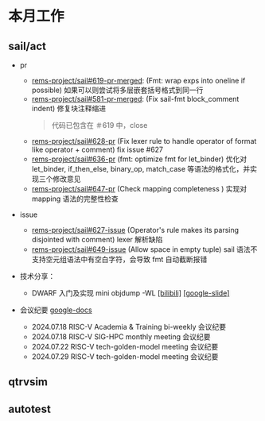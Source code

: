 # 本月工作

## sail/act

- pr
  - [rems-project/sail#619-pr-merged](https://github.com/rems-project/sail/pull/619): (Fmt: wrap exps into oneline if possible) 如果可以则尝试将多层嵌套括号格式到同一行
  - [rems-project/sail#581-pr-merged](https://github.com/rems-project/sail/pull/581): (Fix sail-fmt block_comment indent) 修复块注释缩进
    > 代码已包含在 ＃619 中，close
  - [rems-project/sail#628-pr](https://github.com/rems-project/sail/pull/628) (Fix lexer rule to handle operator of format like operator + comment) fix issue #627
  - [rems-project/sail#636-pr](https://github.com/rems-project/sail/pull/636) (fmt: optimize fmt for let_binder) 优化对 let_binder, if_then_else, binary_op, match_case 等语法的格式化，并实现三个修改意见
  - [rems-project/sail#647-pr](https://github.com/rems-project/sail/pull/647) (Check mapping completeness
) 实现对 mapping 语法的完整性检查

- issue
  - [rems-project/sail#627-issue](https://github.com/rems-project/sail/issues/627) (Operator's rule makes its parsing disjointed with comment) lexer 解析缺陷
  - [rems-project/sail#649-issue](https://github.com/rems-project/sail/issues/649) (Allow space in empty tuple) sail 语法不支持空元组语法中有空白字符，会导致 fmt 自动截断报错

- 技术分享：
  - DWARF 入门及实现 mini objdump -WL [[bilibili]](https://www.bilibili.com/video/BV1ry411i7qY/) [[google-slide]](https://docs.google.com/presentation/d/1A1H35eewdGo5_eoAIH_Nx6PB1Ti6q_Gei_yiqqXNPs4)

- 会议纪要 [google-docs](https://docs.google.com/document/d/1f9ihMT8vcmgijmvebMiHttwSbw9eY_MKkR9ea3CNFCg)
  - 2024.07.18 RISC-V Academia & Training bi-weekly 会议纪要
  - 2024.07.18  RISC-V SIG-HPC monthly meeting 会议纪要
  - 2024.07.22 RISC-V tech-golden-model meeting 会议纪要
  - 2024.07.29 RISC-V tech-golden-model meeting 会议纪要

## qtrvsim

## autotest
